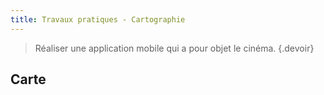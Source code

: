 ```yaml
---
title: Travaux pratiques - Cartographie
---
```


> Réaliser une application mobile qui a pour objet le cinéma.
{.devoir}

## Carte
